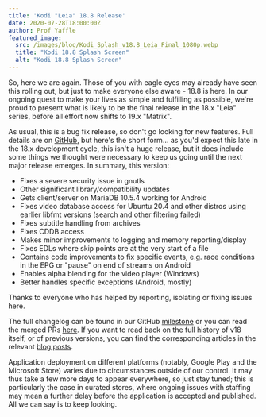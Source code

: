 ```yaml
---
title: 'Kodi "Leia" 18.8 Release'
date: 2020-07-28T18:00:00Z
author: Prof Yaffle
featured_image:
  src: /images/blog/Kodi_Splash_v18.8_Leia_Final_1080p.webp
  title: "Kodi 18.8 Splash Screen"
  alt: "Kodi 18.8 Splash Screen"
---
```


So, here we are again. Those of you with eagle eyes may already have seen this rolling out, but just to make everyone else aware - 18.8 is here. In our ongoing quest to make your lives as simple and fulfilling as possible, we're proud to present what is likely to be the final release in the 18.x "Leia" series, before all effort now shifts to 19.x "Matrix".

As usual, this is a bug fix release, so don't go looking for new features. Full details are on [GitHub](https://github.com/xbmc/xbmc/pulls?page=1&q=is%3Apr+sort%3Aupdated-desc+milestone%3A%22Leia+18.8%22+label%3A%22v18+Leia%22), but here's the short form... as you'd expect this late in the 18.x development cycle, this isn't a huge release, but it does include some things we thought were necessary to keep us going until the next major release emerges. In summary, this version:

- Fixes a severe security issue in gnutls
- Other significant library/compatibility updates
- Gets client/server on MariaDB 10.5.4 working for Android
- Fixes video database access for Ubuntu 20.4 and other distros using earlier libfmt versions (search and other filtering failed)
- Fixes subtitle handling from archives
- Fixes CDDB access
- Makes minor improvements to logging and memory reporting/display
- Fixes EDLs where skip points are at the very start of a file
- Contains code improvements to fix specific events, e.g. race conditions in the EPG or "pause" on end of streams on Android
- Enables alpha blending for the video player (Windows)
- Better handles specific exceptions (Android, mostly)

Thanks to everyone who has helped by reporting, isolating or fixing issues here.

The full changelog can be found in our GitHub [milestone](https://github.com/xbmc/xbmc/compare/18.7-Leia...18.8-Leia) or you can read the merged PRs [here](https://github.com/xbmc/xbmc/pulls?q=is%3Apr+sort%3Aupdated-desc+milestone%3A%22Leia+18.8%22+label%3A%22v18+Leia%22+). If you want to read back on the full history of v18 itself, or of previous versions, you can find the corresponding articles in the relevant [blog posts](https://kodi.tv/tags/release-announcements).

Application deployment on different platforms (notably, Google Play and the Microsoft Store) varies due to circumstances outside of our control. It may thus take a few more days to appear everywhere, so just stay tuned; this is particularly the case in curated stores, where ongoing issues with staffing may mean a further delay before the application is accepted and published. All we can say is to keep looking.
